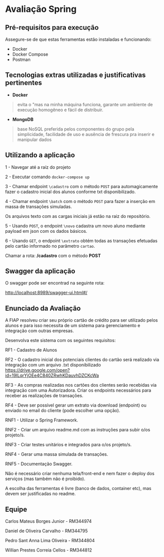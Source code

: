 # Avaliação Spring

## Pré-requisitos para execução

Assegure-se de que estas ferramentas estão instaladas e funcionando:

- Docker
- Docker Compose
- Postman

## Tecnologias extras utilizadas e justificativas pertinentes

- **Docker**

> evita o "mas na minha máquina funciona, garante um ambiente de execução homogêneo e fácil de distribuir.

- **MongoDB**

> base NoSQL preferida pelos componentes do grupo pela simplicidade, facilidade de uso e ausência de frescura pra inserir e manipular dados

## Utilizando a aplicação

1 - Navegar até a raíz do projeto

2 - Executar comando `docker-compose up`

3 - Chamar endpoint `\cadastro` com o método `POST` para automagicamente fazer o cadastro inicial dos alunos conforme txt disponibilizado.

4 - Chamar endpoint `\batch` com o método `POST` para fazer a inserção em massa de transações simuladas.

Os arquivos texto com as cargas iniciais já estão na raiz do repositório.

5 - Usando `POST`, o endpoint `\novo` cadastra um novo aluno mediante payload em json com os dados básicos.

6 - Usando `GET`, o endpoint `\extrato` obtém todas as transações efetuadas pelo cartão informado no parâmetro `cartao`.

Chamar a rota: **/cadastro** com o método **POST**

## Swagger da aplicação

O swagger pode ser encontrad na seguinte rota:

<http://localhost:8989/swagger-ui.html#/>

## Enunciado da Avaliação

A FIAP resolveu criar seu próprio cartão de crédito para ser utilizado pelos
alunos e para isso necessita de um sistema para gerenciamento e
integração com outras empresas.

Desenvolva este sistema com os seguintes requisitos:

RF1 - Cadastro de Alunos

RF2 - O cadastro inicial dos potenciais clientes do cartão será realizado via
integração com um arquivo .txt disponibilizado
<https://drive.google.com/open?id=19ILqrYjOEe4C840ZRwhKDauvhDZCKcWa>

RF3 - As compras realizadas nos cartões dos clientes serão recebidas via
integração com uma Autorizadora. Criar os endpoints necessários para
receber as realizações de transações.

RF4 - Deve ser possível gerar um extrato via download (endpoint) ou
enviado no email do cliente (pode escolher uma opção).

RNF1 - Utilizar o Spring Framework.

RNF2 - Criar um arquivo readme.md com as instruções para subir o/os
projeto/s.

RNF3 - Criar testes unitários e integrados para o/os projeto/s.

RNF4 - Gerar uma massa simulada de transações.

RNF5 - Documentação Swagger.

Não é necessário criar nenhuma tela/front-end e nem fazer o deploy dos
serviços (mas também não é proibido).

A escolha das ferramentas é livre (banco de dados, container etc), mas
devem ser justificadas no readme.

## Equipe

Carlos Mateus Borges Junior - RM344974

Daniel de Oliveira Carvalho - RM344795

Pedro Sant Anna Lima Oliveira - RM344804

Willian Prestes Correia Cellos - RM344812
